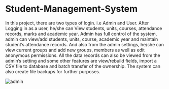 # Student-Management-System

In this project, there are two types of login. i.e Admin and User. After Logging in as a user, he/she can View students, units, courses, attendance records,
marks and academic year.
Admin has full control of the system, admin can view/add students, units, course, academic year and maintain student’s attendance records.
And also from the admin settings, he/she can view current groups and add new groups, members as well as edit anonymous permissions. 
All the data records can also be viewed from the admin’s setting and some other features are view/rebuild fields, 
import a CSV file to database and batch transfer of the ownership. 
The system can also create file backups for further purposes.

![admin](https://user-images.githubusercontent.com/54524364/114602927-c4848e80-9cb4-11eb-96fd-d94b0608cb7a.PNG)
